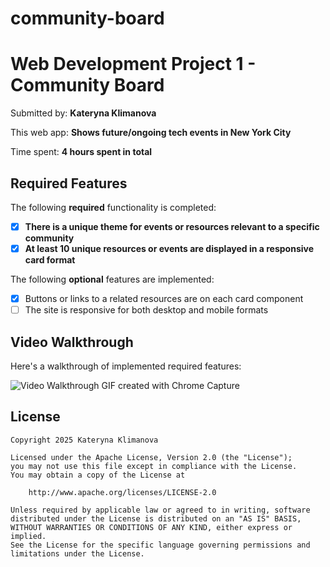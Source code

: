 # community-board
# Web Development Project 1 - Community Board

Submitted by: **Kateryna Klimanova** 

This web app: **Shows future/ongoing tech events in New York City** 

Time spent: **4 hours spent in total** 

## Required Features

The following **required** functionality is completed:

- [x] **There is a unique theme for events or resources relevant to a specific community**
- [x] **At least 10 unique resources or events are displayed in a responsive card format**

The following **optional** features are implemented:

- [x] Buttons or links to a related resources are on each card component
- [ ] The site is responsive for both desktop and mobile formats

## Video Walkthrough

Here's a walkthrough of implemented required features:


![Video Walkthrough](https://github.com/klimanovakateryna/gif_community_place/blob/main/Community-board-walkthrough.gif?raw=true)
GIF created with Chrome Capture 

## License

    Copyright 2025 Kateryna Klimanova

    Licensed under the Apache License, Version 2.0 (the "License");
    you may not use this file except in compliance with the License.
    You may obtain a copy of the License at

        http://www.apache.org/licenses/LICENSE-2.0

    Unless required by applicable law or agreed to in writing, software
    distributed under the License is distributed on an "AS IS" BASIS,
    WITHOUT WARRANTIES OR CONDITIONS OF ANY KIND, either express or implied.
    See the License for the specific language governing permissions and
    limitations under the License.

